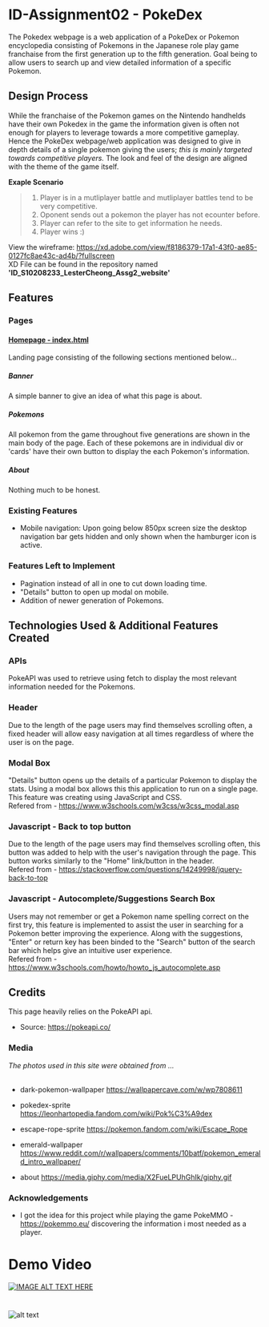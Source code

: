 # ID-Assignment02 - PokeDex
The Pokedex webpage is a web application of a PokeDex or Pokemon encyclopedia consisting of Pokemons in the Japanese role play game franchaise from the first generation up to the fifth generation. Goal being to allow users to search up and view detailed information of a specific Pokemon.

## Design Process
While the franchaise of the Pokemon games on the Nintendo handhelds have their own Pokedex in the game the information given is often not enough for players to leverage towards a more competitive gameplay. Hence the PokeDex webpage/web application was designed to give in depth details of a single pokemon giving the users; *this is mainly targeted towards competitive players.* The look and feel of the design are aligned with the theme of the game itself.


**Exaple Scenario**
>  1. Player is in a mutliplayer battle and mutliplayer battles tend to be very competitive.
>  2. Oponent sends out a pokemon the player has not ecounter before.
>  3. Player can refer to the site to get information he needs.
>  4. Player wins :)

View the wireframe: https://xd.adobe.com/view/f8186379-17a1-43f0-ae85-0127fc8ae43c-ad4b/?fullscreen<br>
XD File can be found in the repository named **'ID_S10208233_LesterCheong_Assg2_website'**

## Features
### Pages
#### [Homepage - index.html](https://s10208233.github.io/ID_S10208233_LesterCheong_Assg2_website/)
Landing page consisting of the following sections mentioned below...
##### Banner
A simple banner to give an idea of what this page is about.
##### Pokemons
All pokemon from the game throughout five generations are shown in the main body of the page. Each of these pokemons are in individual div or 'cards' have their own button to display the each Pokemon's information.
##### About
Nothing much to be honest.

### Existing Features
- Mobile navigation: Upon going below 850px screen size the desktop navigation bar gets hidden and only shown when the hamburger icon is active.

### Features Left to Implement
- Pagination instead of all in one to cut down loading time.
- "Details" button to open up modal on mobile.
- Addition of newer generation of Pokemons.<br>
## Technologies Used & Additional Features Created
### APIs
PokeAPI was used to retrieve using fetch to display the most relevant information needed for the Pokemons.
### Header
Due to the length of the page users may find themselves scrolling often, a fixed header will allow easy navigation at all times regardless of where the
user is on the page.
### Modal Box
"Details" button opens up the details of a particular Pokemon to display the stats. Using a modal box allows this this application to run on a single page.
This feature was creating using JavaScript and CSS. 
<br>
Refered from - https://www.w3schools.com/w3css/w3css_modal.asp

### Javascript - Back to top button
Due to the length of the page users may find themselves scrolling often, this button was added to help with the user's navigation through the page. This button works similarly to the "Home" link/button in the header.<br>
Refered from - https://stackoverflow.com/questions/14249998/jquery-back-to-top
### Javascript - Autocomplete/Suggestions Search Box
Users may not remember or get a Pokemon name spelling correct on the first try, this feature is implemented to assist the user in searching for a Pokemon better improving the experience. Along with the suggestions, "Enter" or return key has been binded to the "Search" button of the search bar which helps give an intuitive user experience.
<br>
Refered from - https://www.w3schools.com/howto/howto_js_autocomplete.asp

## Credits
This page heavily relies on the PokeAPI api.
- Source:
  https://pokeapi.co/

### Media
*The photos used in this site were obtained from ...*<br><br>
- dark-pokemon-wallpaper
  https://wallpapercave.com/w/wp7808611

- pokedex-sprite 
  https://leonhartopedia.fandom.com/wiki/Pok%C3%A9dex

- escape-rope-sprite
  https://pokemon.fandom.com/wiki/Escape_Rope

- emerald-wallpaper 
  https://www.reddit.com/r/wallpapers/comments/10batf/pokemon_emerald_intro_wallpaper/

- about
  https://media.giphy.com/media/X2FueLPUhGhIk/giphy.gif


### Acknowledgements
- I got the idea for this project while playing the game PokeMMO - https://pokemmo.eu/ discovering the information i most needed as a player.

# Demo Video
[![IMAGE ALT TEXT HERE](https://img.youtube.com/vi/YOUTUBE_VIDEO_ID_HERE/0.jpg)](https://www.youtube.com/watch?v=L-UmZFH-j-A)

#
![alt text](https://static.wikia.nocookie.net/leonhartimvu/images/8/8b/Unova_Pok%C3%A9dex_anime.png/revision/latest/scale-to-width-down/1000?cb=20180721124908)
<br>
